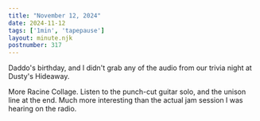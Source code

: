 ```yaml
---
title: "November 12, 2024"
date: 2024-11-12
tags: ['1min', 'tapepause']
layout: minute.njk
postnumber: 317
---
```

Daddo's birthday, and I didn't grab any of the audio from our trivia night at Dusty's Hideaway. 

More Racine Collage. Listen to the punch-cut guitar solo, and the unison line at the end. Much more interesting than the actual jam session I was hearing on the radio.   